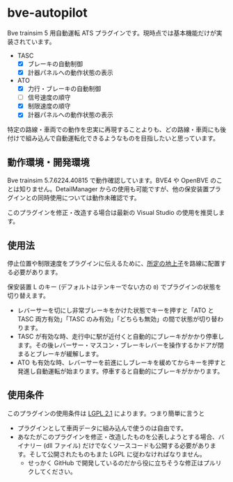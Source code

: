 # bve-autopilot

Bve trainsim 5 用自動運転 ATS プラグインです。現時点では基本機能だけが実装されています。

- TASC
  - [x] ブレーキの自動制御
  - [x] 計器パネルへの動作状態の表示
- ATO
  - [x] 力行・ブレーキの自動制御
  - [ ] 信号速度の順守
  - [x] 制限速度の順守
  - [x] 計器パネルへの動作状態の表示

特定の路線・車両での動作を忠実に再現することよりも、どの路線・車両にも後付けで組み込んで自動運転化できるようなものを目指したいと思っています。

## 動作環境・開発環境

Bve trainsim 5.7.6224.40815 で動作確認しています。BVE4 や OpenBVE のことは知りません。DetailManager からの使用も可能ですが、他の保安装置プラグインとの同時使用については動作未確認です。

このプラグインを修正・改造する場合は最新の Visual Studio の使用を推奨します。

## 使用法

停止位置や制限速度をプラグインに伝えるために、[所定の地上子](https://github.com/magicant/bve-autopilot/wiki/%E5%9C%B0%E4%B8%8A%E5%AD%90%E4%BB%95%E6%A7%98)を路線に配置する必要があります。

保安装置 L のキー (デフォルトはテンキーでない方の `0`) でプラグインの状態を切り替えます。

- レバーサーを切にし非常ブレーキをかけた状態でキーを押すと「ATO と TASC 両方有効」「TASC のみ有効」「どちらも無効」の間で状態が切り替わります。
- TASC が有効な時、走行中に駅が近付くと自動的にブレーキがかかり停車します。その後レバーサー・マスコン・ブレーキレバーを操作するかドアが閉まるとブレーキが緩解します。
- ATO も有効な時、レバーサーを前進にしブレーキを緩めてからキーを押すと発進し自動運転が始まります。停車すると自動的にブレーキがかかります。

## 使用条件

このプラグインの使用条件は [LGPL 2.1](LICENSE) によります。つまり簡単に言うと

* プラグインとして車両データに組み込んで使うのは自由です。
* あなたがこのプラグインを修正・改造したものを公表しようとする場合、バイナリー (dll ファイル) だけでなくソースコードも公開する必要があります。そして公開されたものもまた LGPL に従わなければなりません。
  * せっかく GitHub で開発しているのだから役に立ちそうな修正はプルリクしてください。

